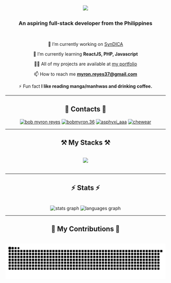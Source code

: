 
<h1 align="center">
    <img src="https://readme-typing-svg.herokuapp.com/?font=Righteous&size=35&center=true&vCenter=true&width=500&height=70&duration=4000&lines=Hello+There!;+I'm+Bob+Myron!;" />
</h1>

<h3 align="center">An aspiring full-stack developer from the Philippines</h3>

<br/>

<div align="center">
 
🔭 I’m currently working on [SynDICA](https://github.com/Team-SynDICA/SynDICA)

🌱 I’m currently learning **ReactJS, PHP, Javascript**

👨‍💻 All of my projects are available at [my portfolio](https://myron.website/)

📫 How to reach me **myron.reyes37@gmail.com**

⚡ Fun fact **I like reading manga/manhwas and drinking coffee.**

</div>

<hr/>
<h2 align="center">💬 Contacts 💬</h2>
<div align="center"> 
    <a href="https://linkedin.com/in/bob myron reyes" target="blank"><img align="center" src="https://raw.githubusercontent.com/rahuldkjain/github-profile-readme-generator/master/src/images/icons/Social/linked-in-alt.svg" alt="bob myron reyes" height="30" width="40" /></a>
    <a href="https://fb.com/bobmyron.36" target="blank"><img align="center" src="https://raw.githubusercontent.com/rahuldkjain/github-profile-readme-generator/master/src/images/icons/Social/facebook.svg" alt="bobmyron.36" height="30" width="40" /></a>
    <a href="https://instagram.com/asphyxi_aaa" target="blank"><img align="center" src="https://raw.githubusercontent.com/rahuldkjain/github-profile-readme-generator/master/src/images/icons/Social/instagram.svg" alt="asphyxi_aaa" height="30" width="40" /></a>
    <a href="https://discord.gg/chewear" target="blank"><img align="center" src="https://raw.githubusercontent.com/rahuldkjain/github-profile-readme-generator/master/src/images/icons/Social/discord.svg" alt="chewear" height="30" width="40" /></a>
</div>

<hr/>
 
<h2 align="center">⚒️ My Stacks ⚒️</h2>
<br/>
<div align="center">
    <img src="https://skillicons.dev/icons?i=html,css,js,php,bootstrap,java,cpp,cs,nodejs,androidstudio,mysql,ai,ps,xd,blender,figma,unity,git" />
    <br>
</div>

<br/>
<hr/>

<h2 align="center">⚡ Stats ⚡</h2>
<br>
<div align="center">
  <img src="https://github-readme-stats.vercel.app/api?username=chewear&hide_title=false&hide_rank=false&show_icons=true&include_all_commits=true&count_private=true&disable_animations=false&theme=dracula&locale=en&hide_border=false" height="150" alt="stats graph"  />
  <img src="https://github-readme-stats.vercel.app/api/top-langs?username=chewear&locale=en&hide_title=false&layout=compact&card_width=320&langs_count=5&theme=dracula&hide_border=false" height="150" alt="languages graph"  />
</div>

<hr/>

<div align="center">
  <h2>🐍 My Contributions 🐍</h2>
  <br>
  <img alt="snake eating my contributions" src="https://raw.githubusercontent.com/chewear/chewear/output/github-contribution-grid-snake.svg" />
  
  <br/><br/><br/>
</div>






